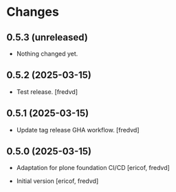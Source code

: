 # Changes

## 0.5.3 (unreleased)


- Nothing changed yet.


## 0.5.2 (2025-03-15)


- Test release. [fredvd]


## 0.5.1 (2025-03-15)


- Update tag release GHA workflow. [fredvd]


## 0.5.0 (2025-03-15)

- Adaptation for plone foundation CI/CD [ericof, fredvd]

- Initial version [ericof, fredvd]
